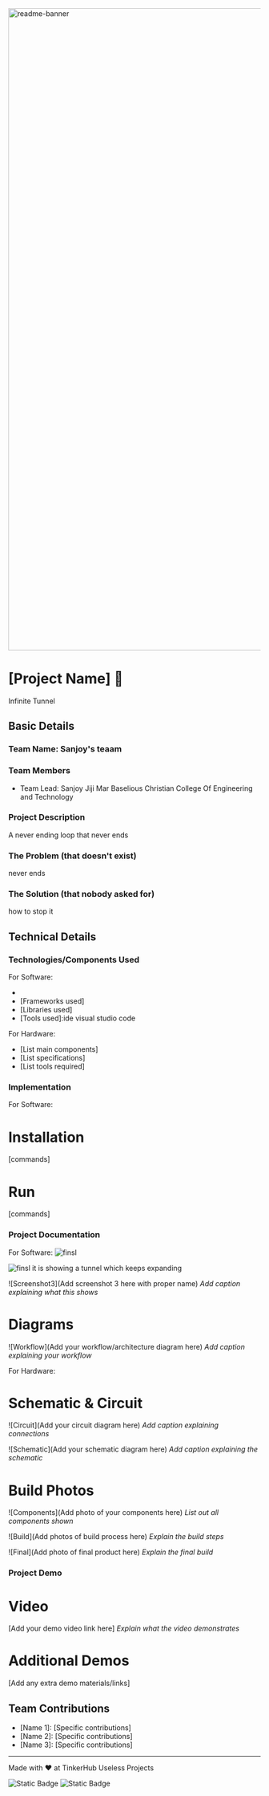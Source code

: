 <img width="1280" alt="readme-banner" src="https://github.com/user-attachments/assets/35332e92-44cb-425b-9dff-27bcf1023c6c">

# [Project Name] 🎯
Infinite Tunnel

## Basic Details
### Team Name: Sanjoy's teaam

### Team Members
- Team Lead: Sanjoy Jiji Mar Baselious Christian College Of Engineering and Technology


### Project Description
A never ending loop that never ends 

### The Problem (that doesn't exist)
never ends

### The Solution (that nobody asked for)
how to stop it

## Technical Details
### Technologies/Components Used
For Software:
- [Languages used]: python
- [Frameworks used]
- [Libraries used]
- [Tools used]:ide visual studio code

For Hardware:
- [List main components]
- [List specifications]
- [List tools required]

### Implementation
For Software:
# Installation
[commands]

# Run
[commands]

### Project Documentation
For Software:
![finsl](https://github.com/user-attachments/assets/43c1c298-483b-4da8-aafc-cf2e4e08d8f2)


![finsl](https://github.com/user-attachments/assets/12a25b1a-3c8c-4f9b-a26d-0da83c12b2c6)
it is showing a tunnel which keeps expanding 


![Screenshot3](Add screenshot 3 here with proper name)
*Add caption explaining what this shows*

# Diagrams
![Workflow](Add your workflow/architecture diagram here)
*Add caption explaining your workflow*

For Hardware:

# Schematic & Circuit
![Circuit](Add your circuit diagram here)
*Add caption explaining connections*

![Schematic](Add your schematic diagram here)
*Add caption explaining the schematic*

# Build Photos
![Components](Add photo of your components here)
*List out all components shown*

![Build](Add photos of build process here)
*Explain the build steps*

![Final](Add photo of final product here)
*Explain the final build*

### Project Demo
# Video
[Add your demo video link here]
*Explain what the video demonstrates*

# Additional Demos
[Add any extra demo materials/links]

## Team Contributions
- [Name 1]: [Specific contributions]
- [Name 2]: [Specific contributions]
- [Name 3]: [Specific contributions]

---
Made with ❤️ at TinkerHub Useless Projects 

![Static Badge](https://img.shields.io/badge/TinkerHub-24?color=%23000000&link=https%3A%2F%2Fwww.tinkerhub.org%2F)
![Static Badge](https://img.shields.io/badge/UselessProject--24-24?link=https%3A%2F%2Fwww.tinkerhub.org%2Fevents%2FQ2Q1TQKX6Q%2FUseless%2520Projects)


